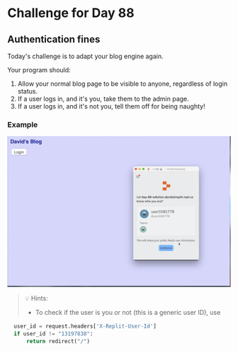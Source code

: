 # Challenge for Day 88

## Authentication fines

Today's challenge is to adapt your blog engine again.

Your program should:

1. Allow your normal blog page to be visible to anyone, regardless of login status.
2. If a user logs in, and it's you, take them to the admin page.
3. If a user logs in, and it's not you, tell them off for being naughty!

### Example

![example](example.png)

> 💡 Hints:
> - To check if the user is you or not (this is a generic user ID), use

```python
  user_id = request.headers['X-Replit-User-Id']
  if user_id != "13197838":
      return redirect("/")
```
